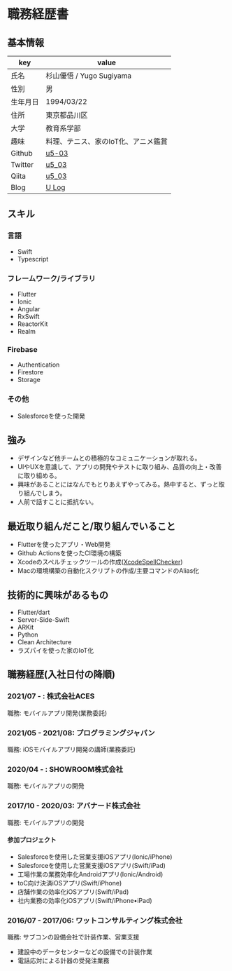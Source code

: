 # 職務経歴書

## 基本情報

|key|value|
|---|-----|
|氏名|杉山優悟 / Yugo Sugiyama|
|性別|男|
|生年月日|1994/03/22|
|住所|東京都品川区|
|大学|教育系学部|
|趣味|料理、テニス、家のIoT化、アニメ鑑賞|
|Github|[u5-03](https://github.com/u5-03)|
|Twitter|[u5_03](https://twitter.com/u5_03)|
|Qiita|[u5_03](https://qiita.com/u5_03)|
|Blog|[U Log](https://ulog.sugiy.com)|
## スキル
### 言語
- Swift
- Typescript

### フレームワーク/ライブラリ
- Flutter
- Ionic
- Angular
- RxSwift
- ReactorKit
- Realm

### Firebase
- Authentication
- Firestore
- Storage

### その他
- Salesforceを使った開発

## 強み
- デザインなど他チームとの積極的なコミュニケーションが取れる。
- UIやUXを意識して、アプリの開発やテストに取り組み、品質の向上・改善に取り組める。
- 興味があることにはなんでもとりあえずやってみる。熱中すると、ずっと取り組んでしまう。
- 人前で話すことに抵抗ない。

## 最近取り組んだこと/取り組んでいること
- Flutterを使ったアプリ・Web開発
- Github Actionsを使ったCI環境の構築
- Xcodeのスペルチェックツールの作成([XcodeSpellChecker](https://github.com/u5-03/XcodeSpellChecker))
- Macの環境構築の自動化スクリプトの作成/主要コマンドのAlias化

## 技術的に興味があるもの
- Flutter/dart
- Server-Side-Swift
- ARKit
- Python
- Clean Architecture
- ラズパイを使った家のIoT化

## 職務経歴(入社日付の降順)
### 2021/07 - : 株式会社ACES
職務: モバイルアプリ開発(業務委託)

### 2021/05 - 2021/08: プログラミングジャパン
職務: iOSモバイルアプリ開発の講師(業務委託)

### 2020/04 - : SHOWROOM株式会社
職務: モバイルアプリの開発

### 2017/10 - 2020/03: アバナード株式会社

職務: モバイルアプリの開発
#### 参加プロジェクト
- Salesforceを使用した営業支援iOSアプリ(Ionic/iPhone)
- Salesforceを使用した営業支援iOSアプリ(Swift/iPad)
- 工場作業の業務効率化Androidアプリ(Ionic/Android)
- toC向け決済iOSアプリ(Swift/iPhone)
- 店舗作業の効率化iOSアプリ(Swift/iPad)
- 社内業務の効率化iOSアプリ(Swift/iPhone•iPad)

### 2016/07 - 2017/06: ワットコンサルティング株式会社
職務: サブコンの設備会社で計装作業、営業支援
- 建設中のデータセンターなどの設備での計装作業
- 電話応対による計器の受発注業務
